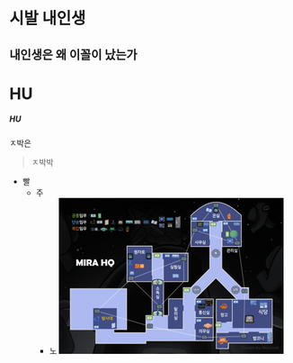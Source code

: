 시발 내인생
=======================
내인생은 왜 이꼴이 났는가
----------------
# HU
##### HU
ㅈ박은 
>ㅈ박박
* 빨
  - 주
    * 노
    ![gimo](/test.png)
    

